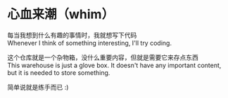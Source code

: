 <!--
 * @Author: your name
 * @Date: 2020-03-02 10:51:51
 * @LastEditTime: 2020-03-02 10:56:17
 * @LastEditors: Please set LastEditors
 * @Description: In User Settings Edit
 * @FilePath: /whim/README.md
 -->
# 心血来潮（whim）

每当我想到什么有趣的事情时，我就想写下代码
<br>
Whenever I think of something interesting, I'll try coding.

这个仓库就是一个杂物箱，没什么重要内容，但就是需要它来存点东西
<br>
This warehouse is just a glove box. It doesn't have any important content, but it is needed to store something.

简单说就是练手而已 :)